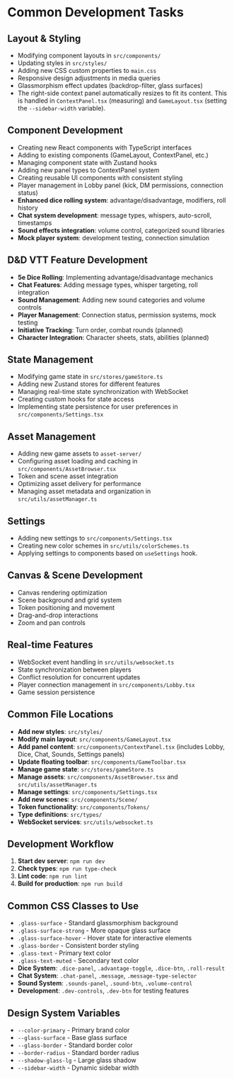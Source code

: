 # Common Development Tasks

## Layout & Styling
- Modifying component layouts in `src/components/`
- Updating styles in `src/styles/`
- Adding new CSS custom properties to `main.css`
- Responsive design adjustments in media queries
- Glassmorphism effect updates (backdrop-filter, glass surfaces)
- The right-side context panel automatically resizes to fit its content. This is handled in `ContextPanel.tsx` (measuring) and `GameLayout.tsx` (setting the `--sidebar-width` variable).

## Component Development
- Creating new React components with TypeScript interfaces
- Adding to existing components (GameLayout, ContextPanel, etc.)
- Managing component state with Zustand hooks
- Adding new panel types to ContextPanel system
- Creating reusable UI components with consistent styling
- Player management in Lobby panel (kick, DM permissions, connection status)
- **Enhanced dice rolling system**: advantage/disadvantage, modifiers, roll history
- **Chat system development**: message types, whispers, auto-scroll, timestamps
- **Sound effects integration**: volume control, categorized sound libraries
- **Mock player system**: development testing, connection simulation

## D&D VTT Feature Development
- **5e Dice Rolling**: Implementing advantage/disadvantage mechanics
- **Chat Features**: Adding message types, whisper targeting, roll integration
- **Sound Management**: Adding new sound categories and volume controls
- **Player Management**: Connection status, permission systems, mock testing
- **Initiative Tracking**: Turn order, combat rounds (planned)
- **Character Integration**: Character sheets, stats, abilities (planned)

## State Management
- Modifying game state in `src/stores/gameStore.ts`
- Adding new Zustand stores for different features
- Managing real-time state synchronization with WebSocket
- Creating custom hooks for state access
- Implementing state persistence for user preferences in `src/components/Settings.tsx`

## Asset Management
- Adding new game assets to `asset-server/`
- Configuring asset loading and caching in `src/components/AssetBrowser.tsx`
- Token and scene asset integration
- Optimizing asset delivery for performance
- Managing asset metadata and organization in `src/utils/assetManager.ts`

## Settings
- Adding new settings to `src/components/Settings.tsx`
- Creating new color schemes in `src/utils/colorSchemes.ts`
- Applying settings to components based on `useSettings` hook.

## Canvas & Scene Development
- Canvas rendering optimization
- Scene background and grid system
- Token positioning and movement
- Drag-and-drop interactions
- Zoom and pan controls

## Real-time Features
- WebSocket event handling in `src/utils/websocket.ts`
- State synchronization between players
- Conflict resolution for concurrent updates
- Player connection management in `src/components/Lobby.tsx`
- Game session persistence

## Common File Locations
- **Add new styles**: `src/styles/` 
- **Modify main layout**: `src/components/GameLayout.tsx`
- **Add panel content**: `src/components/ContextPanel.tsx` (includes Lobby, Dice, Chat, Sounds, Settings panels)
- **Update floating toolbar**: `src/components/GameToolbar.tsx`
- **Manage game state**: `src/stores/gameStore.ts`
- **Manage assets**: `src/components/AssetBrowser.tsx` and `src/utils/assetManager.ts`
- **Manage settings**: `src/components/Settings.tsx`
- **Add new scenes**: `src/components/Scene/`
- **Token functionality**: `src/components/Tokens/`
- **Type definitions**: `src/types/`
- **WebSocket services**: `src/utils/websocket.ts`

## Development Workflow
1. **Start dev server**: `npm run dev`
2. **Check types**: `npm run type-check`
3. **Lint code**: `npm run lint`
4. **Build for production**: `npm run build`

## Common CSS Classes to Use
- `.glass-surface` - Standard glassmorphism background
- `.glass-surface-strong` - More opaque glass surface
- `.glass-surface-hover` - Hover state for interactive elements
- `.glass-border` - Consistent border styling
- `.glass-text` - Primary text color
- `.glass-text-muted` - Secondary text color
- **Dice System**: `.dice-panel`, `.advantage-toggle`, `.dice-btn`, `.roll-result`
- **Chat System**: `.chat-panel`, `.message`, `.message-type-selector`
- **Sound System**: `.sounds-panel`, `.sound-btn`, `.volume-control`
- **Development**: `.dev-controls`, `.dev-btn` for testing features

## Design System Variables
- `--color-primary` - Primary brand color
- `--glass-surface` - Base glass surface
- `--glass-border` - Standard border color
- `--border-radius` - Standard border radius
- `--shadow-glass-lg` - Large glass shadow
- `--sidebar-width` - Dynamic sidebar width